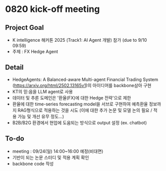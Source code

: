 # 0820 kick-off meeting
##  Project Goal
- K intelligence 해커톤 2025 (Track1: AI Agent 개발) 참가 (due to 9/10 09:59)
- 주제 : FX Hedge Agent 

##  Detail
- HedgeAgents: A Balanced-aware Multi-agent Financial Trading System (https://arxiv.org/html/2502.13165v1)의 아이디어를 backbone삼아 구현
- KT의 믿:음을 LLM agent로 사용
- 데이터 및 추론 도메인은 '환율(FX)에 대한 Hedge 전략'으로 제한
- 환율에 대한 time-series forecasting model을 서브로 구현하여 예측환율 정보까지 RAG형식으로 적용하는 것을 시도
  (이에 대한 추가 논문 및 모델 논의 필요 / 적용 가능 및 개선 유무 정도...)
- B2B/B2G 환경에서 현업에 도움되는 방식으로 output 설정 (ex. chatbot)

## To-do
- meeting : 09/24(일) 14:00~16:00 예정(비대면)
- 기반이 되는 논문 스터디 및 적용 계획 확인
- backbone code 작성